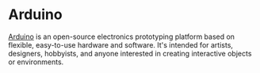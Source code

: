 # Arduino

[Arduino][arduino] is an open-source electronics prototyping platform based on flexible, easy-to-use hardware and software. It's intended for artists, designers, hobbyists, and anyone interested in creating interactive objects or environments.

[arduino]: http://arduino.cc
